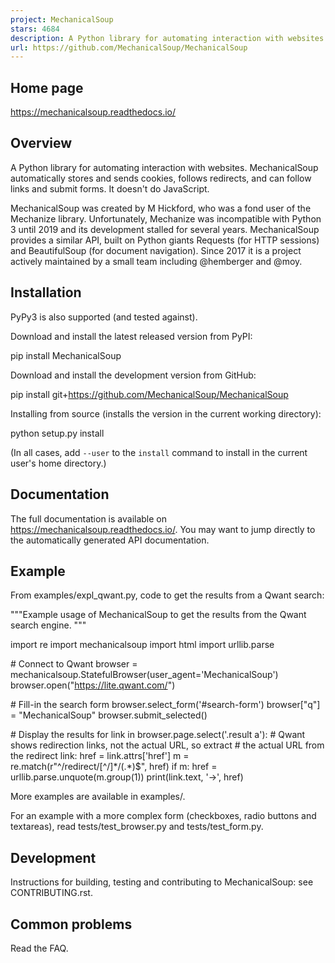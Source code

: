 ```yaml
---
project: MechanicalSoup
stars: 4684
description: A Python library for automating interaction with websites.
url: https://github.com/MechanicalSoup/MechanicalSoup
---
```


Home page
---------

https://mechanicalsoup.readthedocs.io/

Overview
--------

A Python library for automating interaction with websites. MechanicalSoup automatically stores and sends cookies, follows redirects, and can follow links and submit forms. It doesn't do JavaScript.

MechanicalSoup was created by M Hickford, who was a fond user of the Mechanize library. Unfortunately, Mechanize was incompatible with Python 3 until 2019 and its development stalled for several years. MechanicalSoup provides a similar API, built on Python giants Requests (for HTTP sessions) and BeautifulSoup (for document navigation). Since 2017 it is a project actively maintained by a small team including @hemberger and @moy.

Installation
------------

PyPy3 is also supported (and tested against).

Download and install the latest released version from PyPI:

pip install MechanicalSoup

Download and install the development version from GitHub:

pip install git+https://github.com/MechanicalSoup/MechanicalSoup

Installing from source (installs the version in the current working directory):

python setup.py install

(In all cases, add `--user` to the `install` command to install in the current user's home directory.)

Documentation
-------------

The full documentation is available on https://mechanicalsoup.readthedocs.io/. You may want to jump directly to the automatically generated API documentation.

Example
-------

From examples/expl\_qwant.py, code to get the results from a Qwant search:

"""Example usage of MechanicalSoup to get the results from the Qwant
search engine.
"""

import re
import mechanicalsoup
import html
import urllib.parse

\# Connect to Qwant
browser \= mechanicalsoup.StatefulBrowser(user\_agent\='MechanicalSoup')
browser.open("https://lite.qwant.com/")

\# Fill-in the search form
browser.select\_form('#search-form')
browser\["q"\] \= "MechanicalSoup"
browser.submit\_selected()

\# Display the results
for link in browser.page.select('.result a'):
    \# Qwant shows redirection links, not the actual URL, so extract
    \# the actual URL from the redirect link:
    href \= link.attrs\['href'\]
    m \= re.match(r"^/redirect/\[^/\]\*/(.\*)$", href)
    if m:
        href \= urllib.parse.unquote(m.group(1))
    print(link.text, '->', href)

More examples are available in examples/.

For an example with a more complex form (checkboxes, radio buttons and textareas), read tests/test\_browser.py and tests/test\_form.py.

Development
-----------

Instructions for building, testing and contributing to MechanicalSoup: see CONTRIBUTING.rst.

Common problems
---------------

Read the FAQ.
